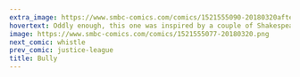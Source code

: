 ```yaml
---
extra_image: https://www.smbc-comics.com/comics/1521555090-20180320after.png
hovertext: Oddly enough, this one was inspired by a couple of Shakespeare's more passive aggressive sonnets.
image: https://www.smbc-comics.com/comics/1521555077-20180320.png
next_comic: whistle
prev_comic: justice-league
title: Bully
---
```


